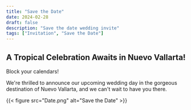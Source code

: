 ```yaml
---
title: "Save the Date"
date: 2024-02-28
draft: false
description: "Save the date wedding invite"
tags: ["Invitation", "Save the Date"]
---
```


<h2>A Tropical Celebration Awaits in Nuevo Vallarta!</h2>

Block your calendars!

We're thrilled to announce our upcoming wedding day in the gorgeous
destination of Nuevo Vallarta, and we can't wait to have you there.

{{< figure
    src="Date.png"
    alt="Save the Date"
    >}}
